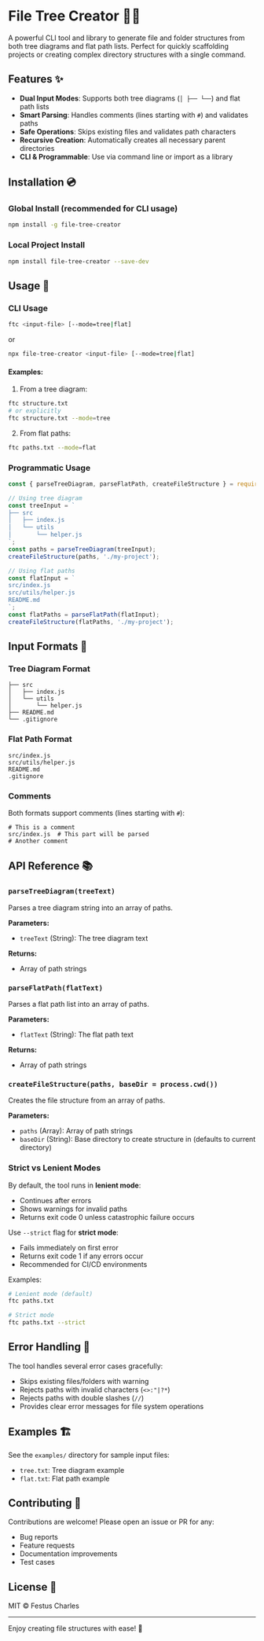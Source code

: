 # File Tree Creator 🌳📂

A powerful CLI tool and library to generate file and folder structures from both tree diagrams and flat path lists. Perfect for quickly scaffolding projects or creating complex directory structures with a single command.

## Features ✨

- **Dual Input Modes**: Supports both tree diagrams (`│ ├── └──`) and flat path lists
- **Smart Parsing**: Handles comments (lines starting with `#`) and validates paths
- **Safe Operations**: Skips existing files and validates path characters
- **Recursive Creation**: Automatically creates all necessary parent directories
- **CLI & Programmable**: Use via command line or import as a library

## Installation 💿

### Global Install (recommended for CLI usage)
```bash
npm install -g file-tree-creator
```

### Local Project Install
```bash
npm install file-tree-creator --save-dev
```

## Usage 🚀

### CLI Usage
```bash
ftc <input-file> [--mode=tree|flat]
```
or
```bash
npx file-tree-creator <input-file> [--mode=tree|flat]
```

#### Examples:
1. From a tree diagram:
```bash
ftc structure.txt
# or explicitly
ftc structure.txt --mode=tree
```

2. From flat paths:
```bash
ftc paths.txt --mode=flat
```

### Programmatic Usage
```javascript
const { parseTreeDiagram, parseFlatPath, createFileStructure } = require('file-tree-creator');

// Using tree diagram
const treeInput = `
├── src
│   ├── index.js
│   └── utils
│       └── helper.js
`;
const paths = parseTreeDiagram(treeInput);
createFileStructure(paths, './my-project');

// Using flat paths
const flatInput = `
src/index.js
src/utils/helper.js
README.md
`;
const flatPaths = parseFlatPath(flatInput);
createFileStructure(flatPaths, './my-project');
```

## Input Formats 📝

### Tree Diagram Format
```
├── src
│   ├── index.js
│   └── utils
│       └── helper.js
├── README.md
└── .gitignore
```

### Flat Path Format
```
src/index.js
src/utils/helper.js
README.md
.gitignore
```

### Comments
Both formats support comments (lines starting with `#`):
```
# This is a comment
src/index.js  # This part will be parsed
# Another comment
```

## API Reference 📚

### `parseTreeDiagram(treeText)`
Parses a tree diagram string into an array of paths.

**Parameters:**
- `treeText` (String): The tree diagram text

**Returns:**
- Array of path strings

### `parseFlatPath(flatText)`
Parses a flat path list into an array of paths.

**Parameters:**
- `flatText` (String): The flat path text

**Returns:**
- Array of path strings

### `createFileStructure(paths, baseDir = process.cwd())`
Creates the file structure from an array of paths.

**Parameters:**
- `paths` (Array): Array of path strings
- `baseDir` (String): Base directory to create structure in (defaults to current directory)

### Strict vs Lenient Modes

By default, the tool runs in **lenient mode**:
- Continues after errors
- Shows warnings for invalid paths
- Returns exit code 0 unless catastrophic failure occurs

Use `--strict` flag for **strict mode**:
- Fails immediately on first error
- Returns exit code 1 if any errors occur
- Recommended for CI/CD environments

Examples:
```bash
# Lenient mode (default)
ftc paths.txt

# Strict mode
ftc paths.txt --strict
```
## Error Handling 🛑

The tool handles several error cases gracefully:
- Skips existing files/folders with warning
- Rejects paths with invalid characters (`<>:"|?*`)
- Rejects paths with double slashes (`//`)
- Provides clear error messages for file system operations

## Examples 🏗️

See the `examples/` directory for sample input files:
- `tree.txt`: Tree diagram example
- `flat.txt`: Flat path example

## Contributing 🤝

Contributions are welcome! Please open an issue or PR for any:
- Bug reports
- Feature requests
- Documentation improvements
- Test cases

## License 📄

MIT © Festus Charles

---

Enjoy creating file structures with ease! 🎯